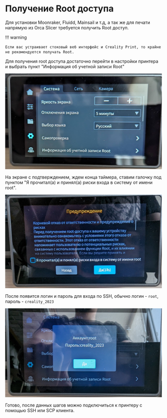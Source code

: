 # Получение Root доступа

Для установки Moonraker, Fluidd, Mainsail и т.д, а так же для печати напрямую из Orca Slicer требуется получить Root доступ.

!!! warning 
    
    Если вас устраивает стоковый веб интерфейс и Creality Print, то крайне не рекомендуется получать Root.
    
Для получения root доступа достаточно перейти в настройки принтера и выбрать пункт "Информация об учетной записи Root"

![Шаг 1](https://github.com/siper/creality-k1-wiki/blob/gh-pages/assets/root-step-1.png)

На экране с подтверждением, ждем конца таймера, ставим галочку под пунктом "Я прочитал(а) и принял(а) риски входа в систему от имени root".

![Шаг 2](https://github.com/siper/creality-k1-wiki/blob/gh-pages/assets/root-step-2.png)

После появится логин и пароль для входа по SSH, обычно логин - `root`, пароль - `creality_2023`

![Шаг 3](https://github.com/siper/creality-k1-wiki/blob/gh-pages/assets/root-step-3.png)


Готово, после данных шагов можно подключиться к принтеру с помощью SSH или SCP клиента.